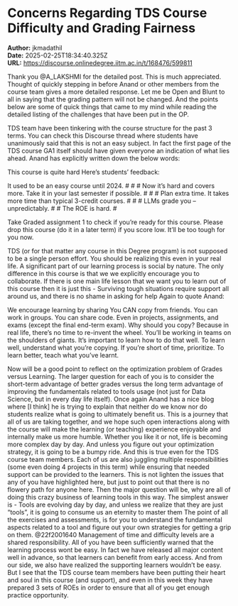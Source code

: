 # Concerns Regarding TDS Course Difficulty and Grading Fairness

**Author:** jkmadathil  
**Date:** 2025-02-25T18:34:40.325Z  
**URL:** https://discourse.onlinedegree.iitm.ac.in/t/168476/599811

Thank you @A_LAKSHMI for the detailed post. This is much appreciated. Thought of quickly stepping in before Anand or other members from the course team gives a more detailed response.
Let me be Open and Blunt to all in saying that the grading pattern will not be changed.  And the points below are some of quick things that came to my mind while reading the detailed listing of the challenges that have been put in the OP.

TDS team have been tinkering with the course structure for the past 3 terms. You can check this Discourse thread where students have unanimously said that this is not an easy subject. In fact the first page of the TDS course GA1 itself should have given everyone an indication of what lies ahead. Anand has explicitly written down the below words:


This course is quite hard
Here’s students’ feedback:

It used to be an easy course until 2024. # # #
Now it’s hard and covers more. Take it in your last semester if possible. # # #
Plan extra time. It takes more time than typical 3-credit courses. # # #
LLMs grade you – unpredictably. # #
The ROE is hard. #

Take Graded assignment 1 to check if you’re ready for this course. Please drop this course (do it in a later term) if you score low. It’ll be too tough for you now.


TDS (or for that matter any course in this Degree program) is not supposed to be a single person effort. You should be realizing this even in your real life. A significant part of our learning process is social by nature. The only difference in this course is that we we explicitly encourage you to collaborate. If there is one main life lesson that we want you to learn out of this course then it is just this - Surviving tough situations require support all around us, and there is no shame in asking for help
Again to quote Anand:


We encourage learning by sharing
You CAN copy from friends. You can work in groups. You can share code. Even in projects, assignments, and exams (except the final end-term exam).
Why should you copy? Because in real life, there’s no time to re-invent the wheel. You’ll be working in teams on the shoulders of giants. It’s important to learn how to do that well.
To learn well, understand what you’re copying. If you’re short of time, prioritize.
To learn better, teach what you’ve learnt.


Now will be a good point to reflect on the optimization problem of Grades versus Learning. The larger question for each of you is to consider the short-term advantage of better grades versus the long term advantage of improving the fundamentals related to tools usage (not just for Data Science, but in every day life itself).
Once again Anand has a nice blog where [I think] he is trying to explain that neither do we know nor do students realize what is going to ultimately benefit us. This is a journey that all of us are taking together, and we hope such open interactions along with the course will make the learning (or teaching) experience enjoyable  and internally make us more humble.
Whether you like it or not, life is becoming more complex day by day. And unless you figure out your optimization strategy, it is going to be a bumpy ride. And this is true even for the TDS course team members. Each of us are also juggling multiple responsibilities (some even doing 4 projects in this term) while ensuring that needed support can be provided to the learners. This is not lighten the issues that any of you have highlighted here, but just to point out that there is no flowery path for anyone here.
Then the major question will be, why are all of doing this crazy business of learning tools in this way. The simplest answer is - Tools are evolving day by day, and unless we realize that they are just “tools”, it is going to consume us an eternity to master them The point of all the exercises and assessments, is for you to understand the fundamental aspects related to a tool and figure out your own strategies for getting a grip on them.
@22f2001640 Management of time and difficulty levels are a shared responsibility. All of you have been sufficiently warned that the learning process wont be easy. In fact we have released all major content well in advance, so that learners can benefit from early access. And from our side, we also have realized the supporting learners wouldn’t be easy. But I see that the TDS course team members have been putting their heart and soul in this course (and support), and even in this week they have prepared 3 sets of ROEs in order to ensure that all of you get enough practice opportunity.

